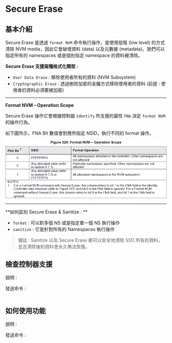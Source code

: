 # Secure Erase



## 基本介紹

Secure Erase 是透過 `format NVM` 命令執行操作，是使用低階 (low level) 的方式清除 NVM media，因此它會破壞資料 (data) 以及元數據 (metadata)，我們可以指定所有的 namespaces 或是個別指定 namespace 的資料被清除。



**Secure Erase 支援兩種格式化類型 :**

* `User Data Erase` : 移除使用者所有的資料 (NVM Subsystem)
* `Cryptographic Erase` : 透過刪除加密的金鑰方式移除使用者的資料 (前提 : 使用者的資料必須要被加密)

---

**Format NVM – Operation Scope**

Secure Erase 操作它會根據控制器 `Identify` 所支援的屬性 `FNA` 決定 `format NVM` 的操作行為。

如下圖所示，FNA Bit 數值會對應所指定 NSID，執行不同的 format 操作。

![](https://github.com/miniedwins/learning/blob/main/nvme/pic/format_nvm_operation_scope.png)

---

**如何區別 Secure Erase & Sanitize : **

* `format` : 可以對多個 NS 或是指定單一個 NS 執行操作
* `sanitize` : 它是針對所有的 Namespaces 執行操作

> 備註 : Sanitize 以及 Secure Erase 都可以安全地清除 SSD 所有的資料，並且清除後的資料會永久無法恢復。



## 檢查控制器支援

說明 : 

發送命令 : 

~~~shell

~~~



## 如何使用功能 

說明 : 

發送命令 : 

~~~shell
~~~

